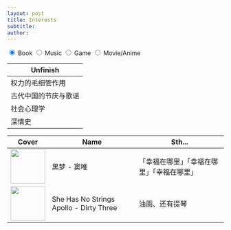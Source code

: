 ```yaml
---
layout: post
title: Interests
subtitle: 
author: 
---
```


<div class="row flex-spaces tabs">
  <input id="tab1" type="radio" name="tabs" checked>
  <label for="tab1">
    <span class="badge">Book</span>
  </label>

  <input id="tab2" type="radio" name="tabs">
  <label for="tab2">
    <span class="badge success">Music</span>
  </label>

  <input id="tab3" type="radio" name="tabs">
  <label for="tab3">
    <span class="badge secondary">Game</span>
  </label>

  <input id="tab4" type="radio" name="tabs">
  <label for="tab4">
   <span class="badge warning">Movie/Anime</span>
  </label>

  <div class="content" id="content1"> 
  <!-- book -->

  <table>
  <thead>
    <tr>
      <th>Unfinish</th>
    </tr>
  </thead>
  <tbody>
    <tr>
      <td>权力的毛细管作用</td>
    </tr>
    <tr>
      <td>古代中国的节庆与歌谣</td>
    </tr>
    <tr>
      <td>社会心理学</td>
    </tr>
    <tr>
      <td>深情史</td>
    </tr>
  </tbody>
</table>

  </div>
  <div class="content" id="content2">
  <!-- music -->

  <table>
    <thead>
      <tr>
        <th>Cover</th>
        <th>Name</th>
        <th>Sth...</th>
      </tr>
    </thead>
    <tbody>
      <tr>
        <td><img src="https://i.loli.net/2020/12/19/EDGiZbxsqfnkFvg.png" width='80px' class="no-border"></td>
        <td><p>黑梦 - 窦唯</p></td>
        <td><p>「幸福在哪里」「幸福在哪里」「幸福在哪里」</p></td>
      </tr>
      <tr>
        <td><img src="https://i.loli.net/2020/12/19/QYytmswEp4kFh79.png" width='80px' class="no-border"></td>
        <td><p>She Has No Strings Apollo - Dirty Three</p></td>
        <td><p>油画、还有提琴</p></td>
      </tr>
    </tbody>
  </table>

  </div>
  <div class="content" id="content3">
  <!-- game -->

  </div>
  <div class="content" id="content4">
  <!-- movie -->

  </div>
</div>